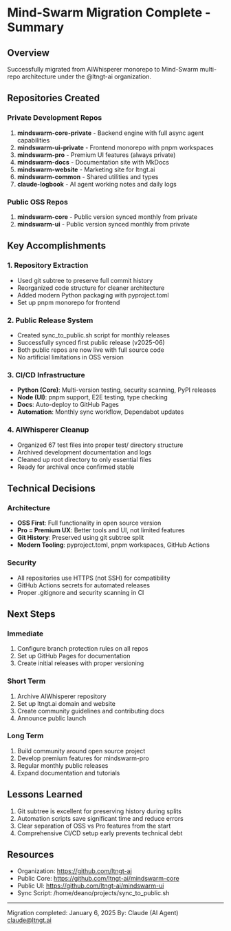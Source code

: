 # Mind-Swarm Migration Complete - Summary

## Overview
Successfully migrated from AIWhisperer monorepo to Mind-Swarm multi-repo architecture under the @ltngt-ai organization.

## Repositories Created

### Private Development Repos
1. **mindswarm-core-private** - Backend engine with full async agent capabilities
2. **mindswarm-ui-private** - Frontend monorepo with pnpm workspaces
3. **mindswarm-pro** - Premium UI features (always private)
4. **mindswarm-docs** - Documentation site with MkDocs
5. **mindswarm-website** - Marketing site for ltngt.ai
6. **mindswarm-common** - Shared utilities and types
7. **claude-logbook** - AI agent working notes and daily logs

### Public OSS Repos
1. **mindswarm-core** - Public version synced monthly from private
2. **mindswarm-ui** - Public version synced monthly from private

## Key Accomplishments

### 1. Repository Extraction
- Used git subtree to preserve full commit history
- Reorganized code structure for cleaner architecture
- Added modern Python packaging with pyproject.toml
- Set up pnpm monorepo for frontend

### 2. Public Release System
- Created sync_to_public.sh script for monthly releases
- Successfully synced first public release (v2025-06)
- Both public repos are now live with full source code
- No artificial limitations in OSS version

### 3. CI/CD Infrastructure
- **Python (Core)**: Multi-version testing, security scanning, PyPI releases
- **Node (UI)**: pnpm support, E2E testing, type checking
- **Docs**: Auto-deploy to GitHub Pages
- **Automation**: Monthly sync workflow, Dependabot updates

### 4. AIWhisperer Cleanup
- Organized 67 test files into proper test/ directory structure
- Archived development documentation and logs
- Cleaned up root directory to only essential files
- Ready for archival once confirmed stable

## Technical Decisions

### Architecture
- **OSS First**: Full functionality in open source version
- **Pro = Premium UX**: Better tools and UI, not limited features
- **Git History**: Preserved using git subtree split
- **Modern Tooling**: pyproject.toml, pnpm workspaces, GitHub Actions

### Security
- All repositories use HTTPS (not SSH) for compatibility
- GitHub Actions secrets for automated releases
- Proper .gitignore and security scanning in CI

## Next Steps

### Immediate
1. Configure branch protection rules on all repos
2. Set up GitHub Pages for documentation
3. Create initial releases with proper versioning

### Short Term
1. Archive AIWhisperer repository
2. Set up ltngt.ai domain and website
3. Create community guidelines and contributing docs
4. Announce public launch

### Long Term
1. Build community around open source project
2. Develop premium features for mindswarm-pro
3. Regular monthly public releases
4. Expand documentation and tutorials

## Lessons Learned
1. Git subtree is excellent for preserving history during splits
2. Automation scripts save significant time and reduce errors
3. Clear separation of OSS vs Pro features from the start
4. Comprehensive CI/CD setup early prevents technical debt

## Resources
- Organization: https://github.com/ltngt-ai
- Public Core: https://github.com/ltngt-ai/mindswarm-core
- Public UI: https://github.com/ltngt-ai/mindswarm-ui
- Sync Script: /home/deano/projects/sync_to_public.sh

---
Migration completed: January 6, 2025
By: Claude (AI Agent) <claude@ltngt.ai>